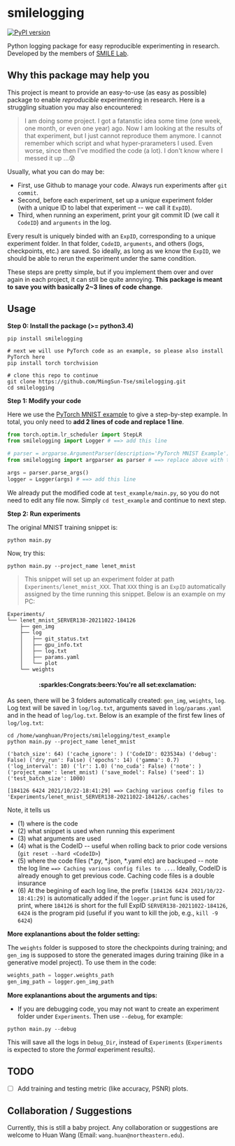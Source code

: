 # smilelogging
[![PyPI version](https://badge.fury.io/py/smilelogging.svg)](https://badge.fury.io/py/smilelogging)

Python logging package for easy reproducible experimenting in research. Developed by the members of [SMILE Lab](https://web.northeastern.edu/smilelab/).


## Why this package may help you
This project is meant to provide an easy-to-use (as easy as possible) package to enable *reproducible* experimenting in research. Here is a struggling situation you may also encountered:
> I am doing some project. I got a fatanstic idea some time (one week, one month, or even one year) ago. Now I am looking at the results of that experiment, but I just cannot reproduce them anymore. I cannot remember which script and what hyper-prarameters I used. Even worse, since then I've modified the code (a lot). I don't know where I messed it up ...:cold_sweat:

Usually, what you can do may be:
- First, use Github to manage your code. Always run experiments after `git commit`. 
- Second, before each experiment, set up a *unique* experiment folder (with a unique ID to label that experiment -- we call it `ExpID`). 
- Third, when running an experiment, print your git commit ID (we call it `CodeID`) and `arguments` in the log.

Every result is uniquely binded with an `ExpID`, corresponding to a unique experiment folder. In that folder, `CodeID`, `arguments`, and others (logs, checkpoints, etc.) are saved. So ideally, as long as we know the `ExpID`, we should be able to rerun the experiment under the same condition.

These steps are pretty simple, but if you implement them over and over again in each project, it can still be quite annoying. **This package is meant to save you with basically 2~3 lines of code change**.


## Usage

**Step 0: Install the package (>= python3.4)**
```console
pip install smilelogging

# next we will use PyTorch code as an example, so please also install PyTorch here
pip install torch torchvision

# clone this repo to continue
git clone https://github.com/MingSun-Tse/smilelogging.git
cd smilelogging
```

**Step 1: Modify your code**

Here we use the [PyTorch MNIST example](https://github.com/pytorch/examples/tree/master/mnist) to give a step-by-step example. In total, you only need to **add 2 lines of code and replace 1 line**.

```python
from torch.optim.lr_scheduler import StepLR
from smilelogging import Logger # ==> add this line

# parser = argparse.ArgumentParser(description='PyTorch MNIST Example')
from smilelogging import argparser as parser # ==> replace above with this line

args = parser.parse_args()
logger = Logger(args) # ==> add this line
```

We already put the modified code at `test_example/main.py`, so you do not need to edit any file now. Simply `cd test_example` and continue to next step.

**Step 2: Run experiments**

The original MNIST training snippet is:
```console
python main.py
```

Now, try this:
```console
python main.py --project_name lenet_mnist
```
> This snippet will set up an experiment folder at path `Experiments/lenet_mnist_XXX`. That `XXX` thing is an `ExpID` automatically assigned by the time running this snippet. Below is an example on my PC:
```
Experiments/
└── lenet_mnist_SERVER138-20211022-184126
    ├── gen_img
    ├── log
    │   ├── git_status.txt
    │   ├── gpu_info.txt
    │   ├── log.txt
    │   ├── params.yaml
    │   └── plot
    └── weights
```
<h4 align="center">:sparkles:Congrats:beers:You're all set:exclamation:</h4>


As seen, there will be 3 folders automatically created: `gen_img`, `weights`, `log`. Log text will be saved in `log/log.txt`, arguments saved in `log/params.yaml` and in the head of `log/log.txt`. Below is an example of the first few lines of `log/log.txt`:
```console
cd /home/wanghuan/Projects/smilelogging/test_example
python main.py --project_name lenet_mnist

('batch_size': 64) ('cache_ignore': ) ('CodeID': 023534a) ('debug': False) ('dry_run': False) ('epochs': 14) ('gamma': 0.7) ('log_interval': 10) ('lr': 1.0) ('no_cuda': False) ('note': ) ('project_name': lenet_mnist) ('save_model': False) ('seed': 1) ('test_batch_size': 1000)

[184126 6424 2021/10/22-18:41:29] ==> Caching various config files to 'Experiments/lenet_mnist_SERVER138-20211022-184126/.caches'
```
Note, it tells us 
- (1) where is the code
- (2) what snippet is used when running this experiment
- (3) what arguments are used
- (4) what is the CodeID -- useful when rolling back to prior code versions (`git reset --hard <CodeID>`)
- (5) where the code files (*.py, *.json, *.yaml etc) are backuped -- note the log line `==> Caching various config files to ...`. Ideally, CodeID is already enough to get previous code. Caching code files is a double insurance
- (6) At the begining of each log line, the prefix `[184126 6424 2021/10/22-18:41:29]` is automatically added if the `logger.print` func is used for print, where `184126` is short for the full ExpID `SERVER138-20211022-184126`, `6424` is the program pid (useful if you want to kill the job, e.g., `kill -9 6424`)


**More explanantions about the folder setting:**

The `weights` folder is supposed to store the checkpoints during training; and `gen_img` is supposed to store the generated images during training (like in a generative model project). To use them in the code:
```python
weights_path = logger.weights_path
gen_img_path = logger.gen_img_path
```


**More explanantions about the arguments and tips:**
- If you are debugging code, you may not want to create an experiment folder under `Experiments`. Then use `--debug`, for example:
```console
python main.py --debug
```
This will save all the logs in `Debug_Dir`, instead of `Experiments` (`Experiments` is expected to store the *formal* experiment results).


## TODO
- [ ] Add training and testing metric (like accuracy, PSNR) plots.


## Collaboration / Suggestions
Currently, this is still a baby project. Any collaboration or suggestions are welcome to Huan Wang (Email: `wang.huan@northeastern.edu`).


